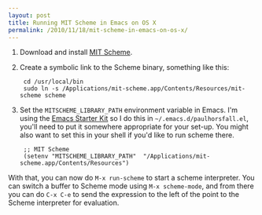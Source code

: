 ```yaml
---
layout: post
title: Running MIT Scheme in Emacs on OS X
permalink: /2010/11/18/mit-scheme-in-emacs-on-os-x/
---
```


1. Download and install [MIT Scheme](http://www.gnu.org/software/mit-scheme/).

2. Create a symbolic link to the Scheme binary, something like this:

        cd /usr/local/bin
        sudo ln -s /Applications/mit-scheme.app/Contents/Resources/mit-scheme scheme

3. Set the `MITSCHEME_LIBRARY_PATH` environment variable in Emacs. I'm using the [Emacs Starter Kit](https://github.com/technomancy/emacs-starter-kit) so I do this in `~/.emacs.d/paulhorsfall.el`, you'll need to put it somewhere appropriate for your set-up. You might also want to set this in your shell if you'd like to run scheme there.

        ;; MIT Scheme
        (setenv "MITSCHEME_LIBRARY_PATH"  "/Applications/mit-scheme.app/Contents/Resources")

With that, you can now do `M-x run-scheme` to start a scheme interpreter. You can switch a buffer to Scheme mode using `M-x scheme-mode`, and from there you can do `C-x C-e` to send the expression to the left of the point to the Scheme interpreter for evaluation.